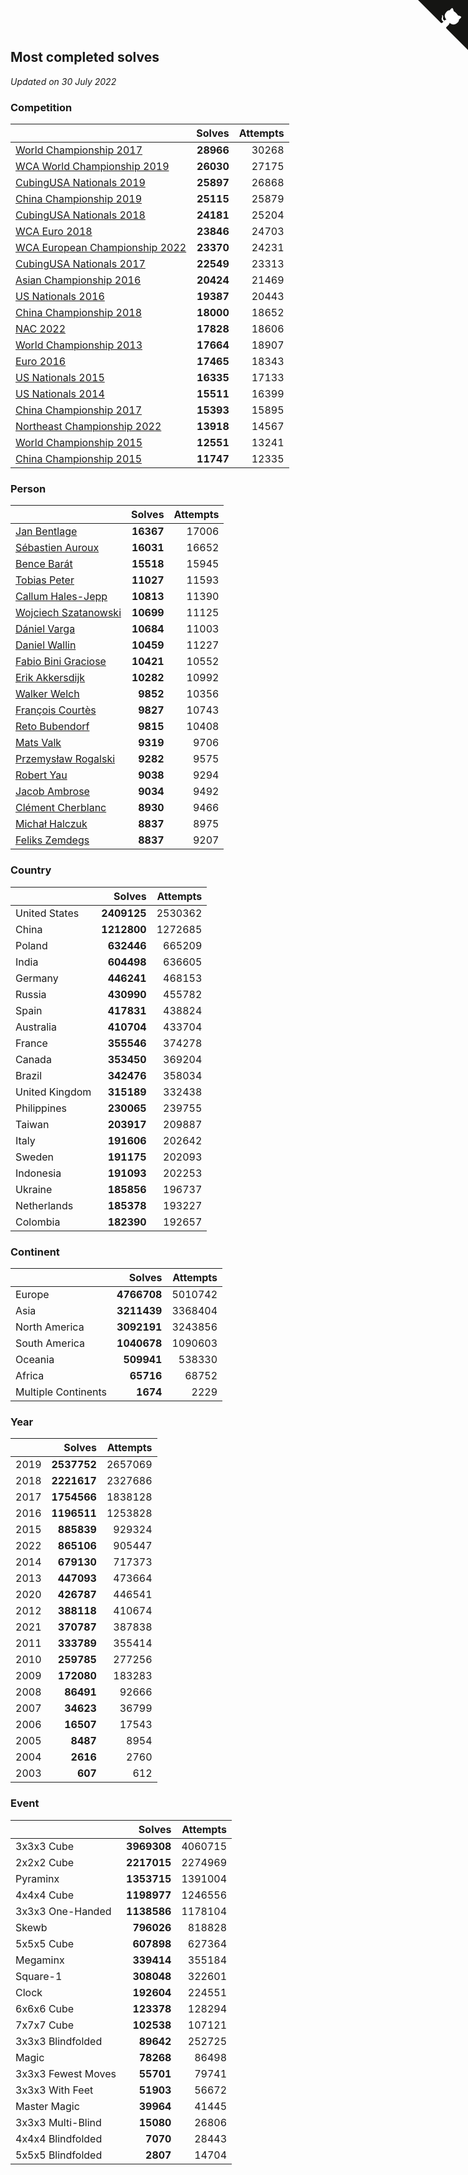 ## Most completed solves

*Updated on 30 July 2022*


### Competition

|  | Solves | Attempts |
| :--- | ---: | ---: |
| [World Championship 2017](https://www.worldcubeassociation.org/competitions/WC2017) | **28966** | 30268 |
| [WCA World Championship 2019](https://www.worldcubeassociation.org/competitions/WC2019) | **26030** | 27175 |
| [CubingUSA Nationals 2019](https://www.worldcubeassociation.org/competitions/CubingUSANationals2019) | **25897** | 26868 |
| [China Championship 2019](https://www.worldcubeassociation.org/competitions/ChinaChampionship2019) | **25115** | 25879 |
| [CubingUSA Nationals 2018](https://www.worldcubeassociation.org/competitions/CubingUSANationals2018) | **24181** | 25204 |
| [WCA Euro 2018](https://www.worldcubeassociation.org/competitions/Euro2018) | **23846** | 24703 |
| [WCA European Championship 2022](https://www.worldcubeassociation.org/competitions/Euro2022) | **23370** | 24231 |
| [CubingUSA Nationals 2017](https://www.worldcubeassociation.org/competitions/CubingUSANationals2017) | **22549** | 23313 |
| [Asian Championship 2016](https://www.worldcubeassociation.org/competitions/AsianChampionship2016) | **20424** | 21469 |
| [US Nationals 2016](https://www.worldcubeassociation.org/competitions/USNationals2016) | **19387** | 20443 |
| [China Championship 2018](https://www.worldcubeassociation.org/competitions/ChinaChampionship2018) | **18000** | 18652 |
| [NAC 2022](https://www.worldcubeassociation.org/competitions/NAC2022) | **17828** | 18606 |
| [World Championship 2013](https://www.worldcubeassociation.org/competitions/WC2013) | **17664** | 18907 |
| [Euro 2016](https://www.worldcubeassociation.org/competitions/Euro2016) | **17465** | 18343 |
| [US Nationals 2015](https://www.worldcubeassociation.org/competitions/USNationals2015) | **16335** | 17133 |
| [US Nationals 2014](https://www.worldcubeassociation.org/competitions/USNationals2014) | **15511** | 16399 |
| [China Championship 2017](https://www.worldcubeassociation.org/competitions/ChinaChampionship2017) | **15393** | 15895 |
| [Northeast Championship 2022](https://www.worldcubeassociation.org/competitions/NortheastChampionship2022) | **13918** | 14567 |
| [World Championship 2015](https://www.worldcubeassociation.org/competitions/WC2015) | **12551** | 13241 |
| [China Championship 2015](https://www.worldcubeassociation.org/competitions/ChinaChampionship2015) | **11747** | 12335 |

### Person

|  | Solves | Attempts |
| :--- | ---: | ---: |
| [Jan Bentlage](https://www.worldcubeassociation.org/persons/2010BENT01) | **16367** | 17006 |
| [Sébastien Auroux](https://www.worldcubeassociation.org/persons/2008AURO01) | **16031** | 16652 |
| [Bence Barát](https://www.worldcubeassociation.org/persons/2008BARA01) | **15518** | 15945 |
| [Tobias Peter](https://www.worldcubeassociation.org/persons/2014PETE03) | **11027** | 11593 |
| [Callum Hales-Jepp](https://www.worldcubeassociation.org/persons/2012HALE01) | **10813** | 11390 |
| [Wojciech Szatanowski](https://www.worldcubeassociation.org/persons/2011SZAT01) | **10699** | 11125 |
| [Dániel Varga](https://www.worldcubeassociation.org/persons/2008VARG01) | **10684** | 11003 |
| [Daniel Wallin](https://www.worldcubeassociation.org/persons/2013WALL03) | **10459** | 11227 |
| [Fabio Bini Graciose](https://www.worldcubeassociation.org/persons/2010GRAC02) | **10421** | 10552 |
| [Erik Akkersdijk](https://www.worldcubeassociation.org/persons/2005AKKE01) | **10282** | 10992 |
| [Walker Welch](https://www.worldcubeassociation.org/persons/2011WELC01) | **9852** | 10356 |
| [François Courtès](https://www.worldcubeassociation.org/persons/2008COUR01) | **9827** | 10743 |
| [Reto Bubendorf](https://www.worldcubeassociation.org/persons/2012BUBE01) | **9815** | 10408 |
| [Mats Valk](https://www.worldcubeassociation.org/persons/2007VALK01) | **9319** | 9706 |
| [Przemysław Rogalski](https://www.worldcubeassociation.org/persons/2013ROGA02) | **9282** | 9575 |
| [Robert Yau](https://www.worldcubeassociation.org/persons/2009YAUR01) | **9038** | 9294 |
| [Jacob Ambrose](https://www.worldcubeassociation.org/persons/2010AMBR01) | **9034** | 9492 |
| [Clément Cherblanc](https://www.worldcubeassociation.org/persons/2014CHER05) | **8930** | 9466 |
| [Michał Halczuk](https://www.worldcubeassociation.org/persons/2006HALC01) | **8837** | 8975 |
| [Feliks Zemdegs](https://www.worldcubeassociation.org/persons/2009ZEMD01) | **8837** | 9207 |

### Country

|  | Solves | Attempts |
| :--- | ---: | ---: |
| United States | **2409125** | 2530362 |
| China | **1212800** | 1272685 |
| Poland | **632446** | 665209 |
| India | **604498** | 636605 |
| Germany | **446241** | 468153 |
| Russia | **430990** | 455782 |
| Spain | **417831** | 438824 |
| Australia | **410704** | 433704 |
| France | **355546** | 374278 |
| Canada | **353450** | 369204 |
| Brazil | **342476** | 358034 |
| United Kingdom | **315189** | 332438 |
| Philippines | **230065** | 239755 |
| Taiwan | **203917** | 209887 |
| Italy | **191606** | 202642 |
| Sweden | **191175** | 202093 |
| Indonesia | **191093** | 202253 |
| Ukraine | **185856** | 196737 |
| Netherlands | **185378** | 193227 |
| Colombia | **182390** | 192657 |

### Continent

|  | Solves | Attempts |
| :--- | ---: | ---: |
| Europe | **4766708** | 5010742 |
| Asia | **3211439** | 3368404 |
| North America | **3092191** | 3243856 |
| South America | **1040678** | 1090603 |
| Oceania | **509941** | 538330 |
| Africa | **65716** | 68752 |
| Multiple Continents | **1674** | 2229 |

### Year

|  | Solves | Attempts |
| :--- | ---: | ---: |
| 2019 | **2537752** | 2657069 |
| 2018 | **2221617** | 2327686 |
| 2017 | **1754566** | 1838128 |
| 2016 | **1196511** | 1253828 |
| 2015 | **885839** | 929324 |
| 2022 | **865106** | 905447 |
| 2014 | **679130** | 717373 |
| 2013 | **447093** | 473664 |
| 2020 | **426787** | 446541 |
| 2012 | **388118** | 410674 |
| 2021 | **370787** | 387838 |
| 2011 | **333789** | 355414 |
| 2010 | **259785** | 277256 |
| 2009 | **172080** | 183283 |
| 2008 | **86491** | 92666 |
| 2007 | **34623** | 36799 |
| 2006 | **16507** | 17543 |
| 2005 | **8487** | 8954 |
| 2004 | **2616** | 2760 |
| 2003 | **607** | 612 |

### Event

|  | Solves | Attempts |
| :--- | ---: | ---: |
| 3x3x3 Cube | **3969308** | 4060715 |
| 2x2x2 Cube | **2217015** | 2274969 |
| Pyraminx | **1353715** | 1391004 |
| 4x4x4 Cube | **1198977** | 1246556 |
| 3x3x3 One-Handed | **1138586** | 1178104 |
| Skewb | **796026** | 818828 |
| 5x5x5 Cube | **607898** | 627364 |
| Megaminx | **339414** | 355184 |
| Square-1 | **308048** | 322601 |
| Clock | **192604** | 224551 |
| 6x6x6 Cube | **123378** | 128294 |
| 7x7x7 Cube | **102538** | 107121 |
| 3x3x3 Blindfolded | **89642** | 252725 |
| Magic | **78268** | 86498 |
| 3x3x3 Fewest Moves | **55701** | 79741 |
| 3x3x3 With Feet | **51903** | 56672 |
| Master Magic | **39964** | 41445 |
| 3x3x3 Multi-Blind | **15080** | 26806 |
| 4x4x4 Blindfolded | **7070** | 28443 |
| 5x5x5 Blindfolded | **2807** | 14704 |


<a href="https://github.com/jonatanklosko/wca_statistics" class="github-corner" aria-label="View source on Github"><svg width="80" height="80" viewBox="0 0 250 250" style="fill:#151513; color:#fff; position: absolute; top: 0; border: 0; right: 0;" aria-hidden="true"><path d="M0,0 L115,115 L130,115 L142,142 L250,250 L250,0 Z"></path><path d="M128.3,109.0 C113.8,99.7 119.0,89.6 119.0,89.6 C122.0,82.7 120.5,78.6 120.5,78.6 C119.2,72.0 123.4,76.3 123.4,76.3 C127.3,80.9 125.5,87.3 125.5,87.3 C122.9,97.6 130.6,101.9 134.4,103.2" fill="currentColor" style="transform-origin: 130px 106px;" class="octo-arm"></path><path d="M115.0,115.0 C114.9,115.1 118.7,116.5 119.8,115.4 L133.7,101.6 C136.9,99.2 139.9,98.4 142.2,98.6 C133.8,88.0 127.5,74.4 143.8,58.0 C148.5,53.4 154.0,51.2 159.7,51.0 C160.3,49.4 163.2,43.6 171.4,40.1 C171.4,40.1 176.1,42.5 178.8,56.2 C183.1,58.6 187.2,61.8 190.9,65.4 C194.5,69.0 197.7,73.2 200.1,77.6 C213.8,80.2 216.3,84.9 216.3,84.9 C212.7,93.1 206.9,96.0 205.4,96.6 C205.1,102.4 203.0,107.8 198.3,112.5 C181.9,128.9 168.3,122.5 157.7,114.1 C157.9,116.9 156.7,120.9 152.7,124.9 L141.0,136.5 C139.8,137.7 141.6,141.9 141.8,141.8 Z" fill="currentColor" class="octo-body"></path></svg></a><style>.github-corner:hover .octo-arm{animation:octocat-wave 560ms ease-in-out}@keyframes octocat-wave{0%,100%{transform:rotate(0)}20%,60%{transform:rotate(-25deg)}40%,80%{transform:rotate(10deg)}}@media (max-width:500px){.github-corner:hover .octo-arm{animation:none}.github-corner .octo-arm{animation:octocat-wave 560ms ease-in-out}}</style>
